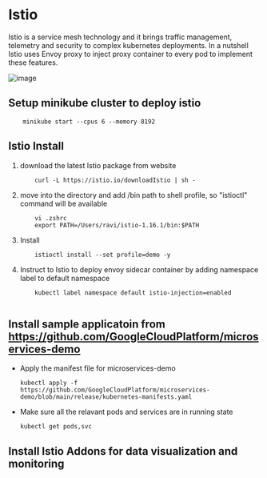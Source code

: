 # Istio
Istio is a service mesh technology and it brings traffic management, telemetry and security to complex kubernetes deployments. In a nutshell Istio uses Envoy proxy to inject proxy container to every pod to implement these features. 

![image](https://istio.io/latest/docs/concepts/security/arch-sec.svg)
<br>

## Setup minikube cluster to deploy istio 
        minikube start --cpus 6 --memory 8192

## Istio Install

1. download the latest Istio package from website
    ``` shell 
        curl -L https://istio.io/downloadIstio | sh -
2. move into the directory and add /bin path to shell profile, so "istioctl" command will be available
    ``` shell
        vi .zshrc
        export PATH=/Users/ravi/istio-1.16.1/bin:$PATH

3. Install
    ``` shell
        istioctl install --set profile=demo -y

4. Instruct to Istio to deploy envoy sidecar container by adding namespace label to default namespace
    ``` shell    
        kubectl label namespace default istio-injection=enabled


## Install sample applicatoin from https://github.com/GoogleCloudPlatform/microservices-demo

- Apply the manifest file for microservices-demo
  ```
  kubectl apply -f https://github.com/GoogleCloudPlatform/microservices-demo/blob/main/release/kubernetes-manifests.yaml
  ```
  
- Make sure all the relavant pods and services are in running state
  ```
  kubectl get pods,svc
  ```


## Install Istio Addons for data visualization and monitoring
